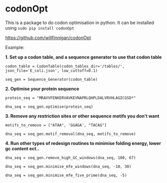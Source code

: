 # codonOpt

This is a package to do codon optimisation in python.
It can be installed using `sudo pip install codonOpt`

https://github.com/willfinnigan/codonOpt


Example:

**1. Set up a codon table, and a sequence generator to use that codon table**

`codon_table = CodonTable(codon_tables_dir='/tables/', json_file='E_coli.json', low_cuttoff=0.1)`

`seq_gen = Sequence_Generator(codon_table)`
    
**2. Optimise your protein sequence**

`protein_seq = "MRAVVFENKERVAVKEVNAPRLQHPLDALVRVHLAGICGSD*"`

`dna_seq = seq_gen.optimise(protein_seq)`
    
**3. Remove any restriction sites or other sequence motifs you don't want**

`motifs_to_remove = ["ATAA", 'GGAGA', "TACAG"]`

`dna_seq = seq_gen.motif_removal(dna_seq, motifs_to_remove)`
    
**4. Run other types of redesign routines to minimise folding energy, lower gc content ect..**

`dna_seq = seq_gen.remove_high_GC_windows(dna_seq, 100, 67)`

`dna_seq = seq_gen.minimise_mfe_windows(dna_seq, -10, 30)`

`dna_seq = seq_gen.minimise_mfe_five_prime(dna_seq, -5)`

